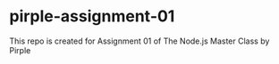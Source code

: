 # pirple-assignment-01
This repo is created for Assignment 01 of The Node.js Master Class by Pirple
